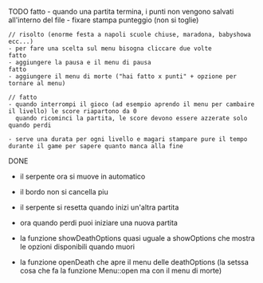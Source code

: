 TODO
    fatto
    - quando una partita termina, i punti non vengono salvati all'interno del file 
    - fixare stampa punteggio (non si toglie)
    
    // risolto (enorme festa a napoli scuole chiuse, maradona, babyshowa ecc...)
    - per fare una scelta sul menu bisogna cliccare due volte
    fatto
    - aggiungere la pausa e il menu di pausa
    fatto
    - aggiungere il menu di morte ("hai fatto x punti" + opzione per tornare al menu)

    // fatto
    - quando interrompi il gioco (ad esempio aprendo il menu per cambaire il livello) le score riapartono da 0
      quando ricominci la partita, le score devono essere azzerate solo quando perdi

    - serve una durata per ogni livello e magari stampare pure il tempo durante il game per sapere quanto manca alla fine
    




DONE
- il serpente ora si muove in automatico
- il bordo non si cancella piu
- il serpente si resetta quando inizi un'altra partita
- ora quando perdi puoi iniziare una nuova partita

- la funzione showDeathOptions quasi uguale a showOptions che mostra le opzioni disponibili quando muori
- la funzione openDeath che apre il menu delle deathOptions (la setssa cosa che fa la funzione Menu::open ma con il menu di morte)